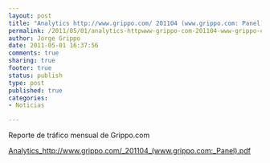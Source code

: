 ```yaml
--- 
layout: post
title: "Analytics http://www.grippo.com/ 201104 (www.grippo.com: Panel)"
permalink: /2011/05/01/analytics-httpwww-grippo-com-201104-www-grippo-com-panel/
author: Jorge Grippo
date: 2011-05-01 16:37:56
comments: true
sharing: true
footer: true
status: publish
type: post
published: true
categories: 
- Noticias

---
```

<!-- 199 -->
Reporte de tráfico mensual de Grippo.com

<a href="http://blog.grippo.com/wp-content/uploads/2011/05/201104_www-grippo-com_panel.pdf">Analytics_http://www.grippo.com/_201104_(www.grippo.com:_Panel).pdf</a>

